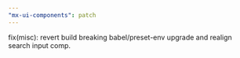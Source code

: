 ```yaml
---
"mx-ui-components": patch
---
```


fix(misc): revert build breaking babel/preset-env upgrade and realign search input comp.
